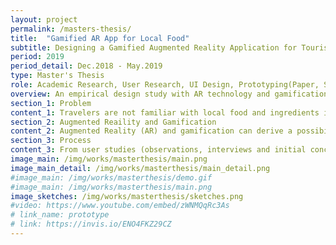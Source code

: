 ```yaml
---
layout: project
permalink: /masters-thesis/
title:  "Gamified AR App for Local Food"
subtitle: Designing a Gamified Augmented Reality Application for Tourists to Encourage Their Local Food Consumption
period: 2019
period_detail: Dec.2018 - May.2019
type: Master's Thesis
role: Academic Research, User Research, UI Design, Prototyping(Paper, Sketch, Torch)
overview: An empirical design study with AR technology and gamification to encourage tourists' local food consumption.
section_1: Problem
content_1: Travelers are not familiar with local food and ingredients in new places while they are traveling. It requires much time and effort to choose and find the right information for that, although we can see thousands of results on the internet search. So, in many cases, we easily decide to go to any franchise restaurants where we may make more footprint with long food distances from the production of the ingredients. On top of that, we lose the opportunity to learn new cultures related to food which is basic in any local place.
section_2: Augmented Reaility and Gamification
content_2: Augmented Reality (AR) and gamification can derive a possibility to support travelers to consume local food. The benefits of MAR and gamification were explored through the design and evaluation of a gamified MAR application prototype to encourage travelers’ local food consumption. The application recognizes the real food through an AR mobile screen and displays basic food information with name/ingredient and 'food miles' which refers to how far the main ingredients come from the distance. Besides, gamification was applied for the users’ actions as collecting the food/ingredients and assigning levels according to how much local food a user consumed.
section_3: Process
content_3: From user studies (observations, interviews and initial concept evaluation), tourists’ needs were identified, and UX goals were defined as adventure, autonomy, and competence as to what experiences the application provides. The goals guided the design and evaluation of a gamified MAR application. The paper prototyping was done quickly through two iterations with user testing, and the final interactive prototype was created using the tool 'Sketch' for user interface visual elements and the tool 'Torch' for making scenes with interactions. The final evaluation was performed both in qualitative way (user testing with think aloud) and in quantitative way (two sets of questionnaires from Intrinsic Motivation Inventory(IMI)) <br/><br/> <a href="https://doi.org/10.1145/3377290.3377298" class="link"> Paper (will be published in 27th January, 2020)<br/> Lee, J, Kaipainen, K., & Väänänen, K. (2020). Local Foodie &#58; Experience Design of a Mobile Augmented Reality Application for Tourists to Encourage Local Food Consumption, Proceedings of the 20th International Academic Mindtrek, ACM Press, New York.</a><br/><br/> <a href="https://trepo.tuni.fi/handle/123456789/27605" class="link">Thesis Document (open access)</a>
image_main: /img/works/masterthesis/main.png
image_main_detail: /img/works/masterthesis/main_detail.png
#image_main: /img/works/masterthesis/demo.gif
#image_main: /img/works/masterthesis/main.png
image_sketches: /img/works/masterthesis/sketches.png
#video: https://www.youtube.com/embed/zWNMQqRc3As
# link_name: prototype
# link: https://invis.io/ENO4FKZ29CZ
---
```

